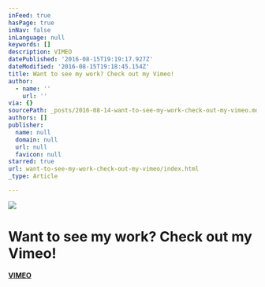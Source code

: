 ```yaml
---
inFeed: true
hasPage: true
inNav: false
inLanguage: null
keywords: []
description: VIMEO
datePublished: '2016-08-15T19:19:17.927Z'
dateModified: '2016-08-15T19:18:45.154Z'
title: Want to see my work? Check out my Vimeo!
author:
  - name: ''
    url: ''
via: {}
sourcePath: _posts/2016-08-14-want-to-see-my-work-check-out-my-vimeo.md
authors: []
publisher:
  name: null
  domain: null
  url: null
  favicon: null
starred: true
url: want-to-see-my-work-check-out-my-vimeo/index.html
_type: Article

---
```

![](https://the-grid-user-content.s3-us-west-2.amazonaws.com/e43e0dea-c264-4903-8ab0-b30c78fba935.png)

# Want to see my work? Check out my Vimeo!

[**VIMEO**][0]

[0]: https://vimeo.com/stevenoiz